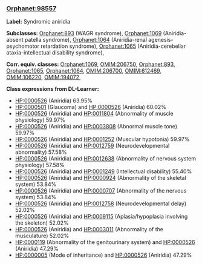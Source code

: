 
### [Orphanet:98557](http://www.orpha.net/ORDO/Orphanet_98557)
**Label:** Syndromic aniridia

**Subclasses:** [Orphanet:893](http://www.orpha.net/ORDO/Orphanet_893) (WAGR syndrome), [Orphanet:1069](http://www.orpha.net/ORDO/Orphanet_1069) (Aniridia-absent patella syndrome), [Orphanet:1064](http://www.orpha.net/ORDO/Orphanet_1064) (Aniridia-renal agenesis-psychomotor retardation syndrome), [Orphanet:1065](http://www.orpha.net/ORDO/Orphanet_1065) (Aniridia-cerebellar ataxia-intellectual disability syndrome), 

**Corr. equiv. classes:** [Orphanet:1069](http://www.orpha.net/ORDO/Orphanet_1069), [OMIM:206750](http://purl.obolibrary.org/obo/OMIM_206750), [Orphanet:893](http://www.orpha.net/ORDO/Orphanet_893), [Orphanet:1065](http://www.orpha.net/ORDO/Orphanet_1065), [Orphanet:1064](http://www.orpha.net/ORDO/Orphanet_1064), [OMIM:206700](http://purl.obolibrary.org/obo/OMIM_206700), [OMIM:612469](http://purl.obolibrary.org/obo/OMIM_612469), [OMIM:106220](http://purl.obolibrary.org/obo/OMIM_106220), [OMIM:194072](http://purl.obolibrary.org/obo/OMIM_194072), 

**Class expressions from DL-Learner:**

- [HP:0000526](http://purl.obolibrary.org/obo/HP_0000526) (Aniridia) 63.95%
- [HP:0000501](http://purl.obolibrary.org/obo/HP_0000501) (Glaucoma) and [HP:0000526](http://purl.obolibrary.org/obo/HP_0000526) (Aniridia) 60.02%
- [HP:0000526](http://purl.obolibrary.org/obo/HP_0000526) (Aniridia) and [HP:0011804](http://purl.obolibrary.org/obo/HP_0011804) (Abnormality of muscle physiology) 59.97%
- [HP:0000526](http://purl.obolibrary.org/obo/HP_0000526) (Aniridia) and [HP:0003808](http://purl.obolibrary.org/obo/HP_0003808) (Abnormal muscle tone) 59.97%
- [HP:0000526](http://purl.obolibrary.org/obo/HP_0000526) (Aniridia) and [HP:0001252](http://purl.obolibrary.org/obo/HP_0001252) (Muscular hypotonia) 59.97%
- [HP:0000526](http://purl.obolibrary.org/obo/HP_0000526) (Aniridia) and [HP:0012759](http://purl.obolibrary.org/obo/HP_0012759) (Neurodevelopmental abnormality) 57.58%
- [HP:0000526](http://purl.obolibrary.org/obo/HP_0000526) (Aniridia) and [HP:0012638](http://purl.obolibrary.org/obo/HP_0012638) (Abnormality of nervous system physiology) 57.58%
- [HP:0000526](http://purl.obolibrary.org/obo/HP_0000526) (Aniridia) and [HP:0001249](http://purl.obolibrary.org/obo/HP_0001249) (Intellectual disability) 55.40%
- [HP:0000526](http://purl.obolibrary.org/obo/HP_0000526) (Aniridia) and [HP:0000924](http://purl.obolibrary.org/obo/HP_0000924) (Abnormality of the skeletal system) 53.84%
- [HP:0000526](http://purl.obolibrary.org/obo/HP_0000526) (Aniridia) and [HP:0000707](http://purl.obolibrary.org/obo/HP_0000707) (Abnormality of the nervous system) 53.84%
- [HP:0000526](http://purl.obolibrary.org/obo/HP_0000526) (Aniridia) and [HP:0012758](http://purl.obolibrary.org/obo/HP_0012758) (Neurodevelopmental delay) 52.02%
- [HP:0000526](http://purl.obolibrary.org/obo/HP_0000526) (Aniridia) and [HP:0009115](http://purl.obolibrary.org/obo/HP_0009115) (Aplasia/hypoplasia involving the skeleton) 52.02%
- [HP:0000526](http://purl.obolibrary.org/obo/HP_0000526) (Aniridia) and [HP:0003011](http://purl.obolibrary.org/obo/HP_0003011) (Abnormality of the musculature) 52.02%
- [HP:0000119](http://purl.obolibrary.org/obo/HP_0000119) (Abnormality of the genitourinary system) and [HP:0000526](http://purl.obolibrary.org/obo/HP_0000526) (Aniridia) 47.29%
- [HP:0000005](http://purl.obolibrary.org/obo/HP_0000005) (Mode of inheritance) and [HP:0000526](http://purl.obolibrary.org/obo/HP_0000526) (Aniridia) 47.29%


